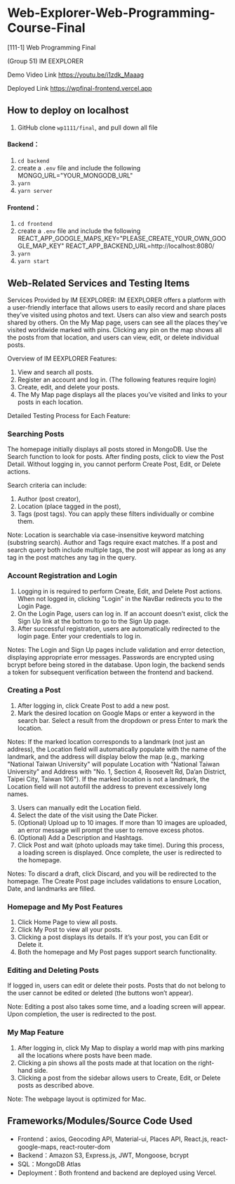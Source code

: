 # Web-Explorer-Web-Programming-Course-Final
[111-1] Web Programming Final

(Group 51) IM EEXPLORER

Demo Video Link
https://youtu.be/i1zdk_Maaag

Deployed Link
https://wpfinal-frontend.vercel.app

## How to deploy on localhost
1. GitHub clone `wp1111/final`, and pull down all file

#### Backend：
1. `cd backend`
2. create a `.env` file and include the following
MONGO_URL="YOUR_MONGODB_URL"
3. `yarn`
4. `yarn server`

#### Frontend：
1. `cd frontend`
2. create a `.env` file and include the following
REACT_APP_GOOGLE_MAPS_KEY="PLEASE_CREATE_YOUR_OWN_GOOGLE_MAP_KEY"
REACT_APP_BACKEND_URL=http://localhost:8080/
3. `yarn`
4. `yarn start`

## Web-Related Services and Testing Items

Services Provided by IM EEXPLORER:
IM EEXPLORER offers a platform with a user-friendly interface that allows users to easily record and share places they’ve visited using photos and text. Users can also view and search posts shared by others. On the My Map page, users can see all the places they’ve visited worldwide marked with pins. Clicking any pin on the map shows all the posts from that location, and users can view, edit, or delete individual posts.

Overview of IM EEXPLORER Features:
1. View and search all posts.
2. Register an account and log in.
(The following features require login)
3. Create, edit, and delete your posts.
4. The My Map page displays all the places you’ve visited and links to your posts in each location.

Detailed Testing Process for Each Feature:
### Searching Posts
The homepage initially displays all posts stored in MongoDB. Use the Search function to look for posts. After finding posts, click to view the Post Detail. Without logging in, you cannot perform Create Post, Edit, or Delete actions.

Search criteria can include:
1. Author (post creator),
2. Location (place tagged in the post),
3. Tags (post tags).
You can apply these filters individually or combine them.

Note:
Location is searchable via case-insensitive keyword matching (substring search).
Author and Tags require exact matches.
If a post and search query both include multiple tags, the post will appear as long as any tag in the post matches any tag in the query.

### Account Registration and Login
1. Logging in is required to perform Create, Edit, and Delete Post actions. When not logged in, clicking "Login" in the NavBar redirects you to the Login Page.
2. On the Login Page, users can log in. If an account doesn’t exist, click the Sign Up link at the bottom to go to the Sign Up page.
3. After successful registration, users are automatically redirected to the login page. Enter your credentials to log in.

Notes:
The Login and Sign Up pages include validation and error detection, displaying appropriate error messages.
Passwords are encrypted using bcrypt before being stored in the database.
Upon login, the backend sends a token for subsequent verification between the frontend and backend.

### Creating a Post
1. After logging in, click Create Post to add a new post.
2. Mark the desired location on Google Maps or enter a keyword in the search bar. Select a result from the dropdown or press Enter to mark the location.

Notes:
If the marked location corresponds to a landmark (not just an address), the Location field will automatically populate with the name of the landmark, and the address will display below the map (e.g., marking "National Taiwan University" will populate Location with "National Taiwan University" and Address with "No. 1, Section 4, Roosevelt Rd, Da’an District, Taipei City, Taiwan 106").
If the marked location is not a landmark, the Location field will not autofill the address to prevent excessively long names.

3. Users can manually edit the Location field.
4. Select the date of the visit using the Date Picker.
5. (Optional) Upload up to 10 images. If more than 10 images are uploaded, an error message will prompt  the user to remove excess photos.
6. (Optional) Add a Description and Hashtags.
7. Click Post and wait (photo uploads may take time). During this process, a loading screen is displayed. Once complete, the user is redirected to the homepage.

Notes:
To discard a draft, click Discard, and you will be redirected to the homepage.
The Create Post page includes validations to ensure Location, Date, and landmarks are filled.

### Homepage and My Post Features
1. Click Home Page to view all posts.
2. Click My Post to view all your posts.
3. Clicking a post displays its details. If it’s your post, you can Edit or Delete it.
4. Both the homepage and My Post pages support search functionality.

### Editing and Deleting Posts
If logged in, users can edit or delete their posts. Posts that do not belong to the user cannot be edited or deleted (the buttons won’t appear).

Note: Editing a post also takes some time, and a loading screen will appear. Upon completion, the user is redirected to the post.

### My Map Feature
1. After logging in, click My Map to display a world map with pins marking all the locations where posts have been made.
2. Clicking a pin shows all the posts made at that location on the right-hand side.
3. Clicking a post from the sidebar allows users to Create, Edit, or Delete posts as described above.

Note: The webpage layout is optimized for Mac.

## Frameworks/Modules/Source Code Used
- Frontend：axios, Geocoding API, Material-ui, Places API, React.js, react-google-maps, react-router-dom
- Backend：Amazon S3, Express.js, JWT, Mongoose, bcrypt
- SQL：MongoDB Atlas
- Deployment：Both frontend and backend are deployed using Vercel.